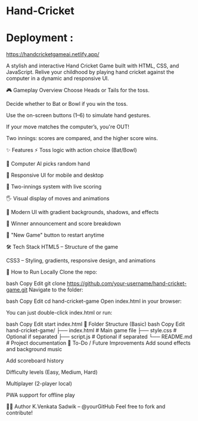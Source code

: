 # Hand-Cricket

# Deployment : 
https://handcricketgameai.netlify.app/

A stylish and interactive Hand Cricket Game built with HTML, CSS, and JavaScript. Relive your childhood by playing hand cricket against the computer in a dynamic and responsive UI.

🎮 Gameplay Overview
Choose Heads or Tails for the toss.

Decide whether to Bat or Bowl if you win the toss.

Use the on-screen buttons (1–6) to simulate hand gestures.

If your move matches the computer’s, you're OUT!

Two innings: scores are compared, and the higher score wins.

✨ Features
⚡ Toss logic with action choice (Bat/Bowl)

🧠 Computer AI picks random hand

📱 Responsive UI for mobile and desktop

🔁 Two-innings system with live scoring

🖐️ Visual display of moves and animations

🎨 Modern UI with gradient backgrounds, shadows, and effects

🔔 Winner announcement and score breakdown

🧼 "New Game" button to restart anytime

🛠️ Tech Stack
HTML5 – Structure of the game

CSS3 – Styling, gradients, responsive design, and animations

🚀 How to Run Locally
Clone the repo:

bash
Copy
Edit
git clone https://github.com/your-username/hand-cricket-game.git
Navigate to the folder:

bash
Copy
Edit
cd hand-cricket-game
Open index.html in your browser:

You can just double-click index.html or run:

bash
Copy
Edit
start index.html
🔧 Folder Structure (Basic)
bash
Copy
Edit
hand-cricket-game/
├── index.html        # Main game file
├── style.css         # Optional if separated
├── script.js         # Optional if separated
└── README.md         # Project documentation
📢 To-Do / Future Improvements
Add sound effects and background music

Add scoreboard history

Difficulty levels (Easy, Medium, Hard)

Multiplayer (2-player local)

PWA support for offline play

🧑‍💻 Author
K.Venkata Sadwik – @yourGitHub
Feel free to fork and contribute!
